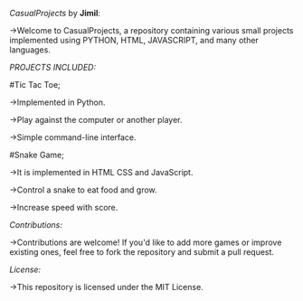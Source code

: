 *CasualProjects* by **Jimil**:

->Welcome to CasualProjects, a repository containing various small projects implemented using PYTHON, HTML, JAVASCRIPT, and many other languages.


*PROJECTS INCLUDED:*

#Tic Tac Toe;

->Implemented in Python.

->Play against the computer or another player.

->Simple command-line interface.

#Snake Game;

->It is implemented in HTML CSS and JavaScript.

->Control a snake to eat food and grow.

->Increase speed with score.


*Contributions:*

->Contributions are welcome! If you'd like to add more games or improve existing ones, feel free to fork the repository and submit a pull request.


*License:*

->This repository is licensed under the MIT License.
